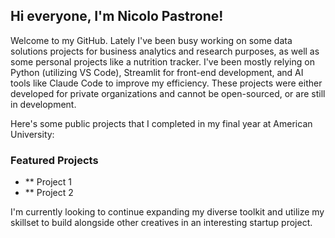 ## Hi everyone, I'm Nicolo Pastrone!

Welcome to my GitHub. Lately I've been busy working on some data solutions projects for business analytics and research purposes, as well as some personal projects like a nutrition tracker. I've been mostly relying on Python (utilizing VS Code), Streamlit for front-end development, and AI tools like Claude Code to improve my efficiency. These projects were either developed for private organizations and cannot be open-sourced, or are still in development. 

Here's some public projects that I completed in my final year at American University:

### Featured Projects
- ** Project 1
- ** Project 2

I'm currently looking to continue expanding my diverse toolkit and utilize my skillset to build alongside other creatives in an interesting startup project.
